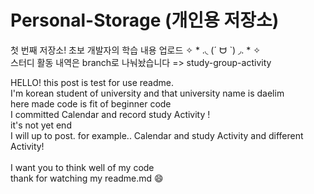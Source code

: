 # Personal-Storage (개인용 저장소)
첫 번째 저장소! 초보 개발자의 학습 내용 업로드 ✧ * .◟ (ˊ ᗨ ˋ) ◞. * ✧ <br>
스터디 활동 내역은 branch로 나눠놨습니다 => study-group-activity  

HELLO! this post is test for use readme.<br>
I'm korean student of university and that university name is daelim<br>
here made code is fit of beginner code<br>
I committed Calendar and record study Activity !<br>
it's not yet end<br>
I will up to post. for example.. Calendar and study Activity and different Activity!<br><br>
I want you to think well of my code<br>
thank for watching my readme.md :smile:

